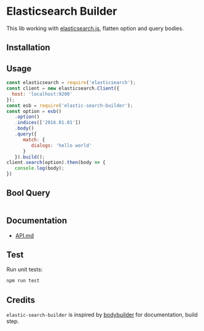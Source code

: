 Elasticsearch Builder
===

This lib working with [elasticsearch.js](https://www.elastic.co/guide/en/elasticsearch/client/javascript-api/current/index.html), flatten option and  query bodies.

## Installation


## Usage
```javascript
const elasticsearch = require('elasticsearch');
const client = new elasticsearch.Client({
  host: 'localhost:9200'
});
const esb = require('elastic-search-builder');
const option = esb()
   .option()
   .indices(['2016.01.01'])
   .body()
   .query({
      match: {
         dialogs: 'hello world'
      }
   }).build();
client.search(option).then(body => {
   console.log(body);
})
```

## Bool Query
```javascript

```

## Documentation

* [API.md](./docs/API.md)

## Test
Run unit tests:

```sh
npm run test
```

## Credits
`elastic-search-builder` is inspired by [bodybuilder](https://github.com/danpaz/bodybuilder) for documentation, build step.